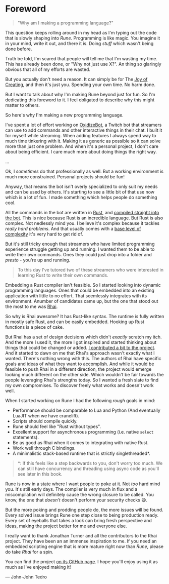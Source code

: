 # Foreword

> "Why am I making a programming language?"

This question keeps rolling around in my head as I'm typing out the code that is
slowly shaping into *Rune*. Programming is like magic. You imagine it in your
mind, write it out, and there it is. Doing *stuff* which wasn't being done
before.

Truth be told, I'm scared that people will tell me that I'm wasting my time.
This has already been done, or "Why not just use X?". An thing so glaringly
obvious that all of my efforts are wasted.

But you actually don't need a reason. It can simply be for The [Joy of
Creating], and then it's just you. Spending your own time. No harm done.

But I want to talk about why I'm making Rune beyond just for fun. So I'm
dedicating this foreword to it. I feel obligated to describe why this might
matter to others.

So here's why I'm making a new programming language.

I've spent a lot of effort working on [OxidizeBot], a Twitch bot that streamers
can use to add commands and other interactive things in their chat. I built it
for myself while streaming. When adding features I always spend way to much time
tinkering with it. Making it as generic as possible so it can solve more than
just one problem. And when it's a personal project, I don't care about being
efficient. I care much more about doing things the right way.

...

Ok, I *sometimes* do that professionally as well. But a working environment is
much more constrained. Personal projects should be fun!

Anyway, that means the bot isn't overly specialized to only suit my needs and
can be used by others. It's starting to see a little bit of that use now which
is a lot of fun. I made something which helps people do something cool.

All the commands in the bot are written in [Rust], and [compiled straight into
the bot]. This is nice because Rust is an incredible language. But Rust is also
complex. Not nedlessly mind you. I believe it's complex because it
tackles *really hard problems*. And that usually comes with a [base level of
complexity] it's very hard to get rid of.

But it's still tricky enough that streamers who have limited programming
experience struggle getting up and running. I wanted them to be able to write
their own commands. Ones they could just drop into a folder and *presto* -
you're up and running.

> To this day I've tutored two of these streamers who were interested in
> learning Rust to write their own commands.

Embedding a Rust compiler isn't feasible. So I started looking into dynamic
programming languages. Ones that could be embedded into an existing application
with little to no effort. That seemlessly integrates with its environment.
Anumber of candidates came up, but the one that stood out the most to me was
[Rhai].

So why is Rhai awesome? It has Rust-like syntax. The runtime is fully written in
mostly safe Rust, and can be easily embedded. Hooking up Rust functions is a
piece of cake.

But Rhai has a set of design decisions which didn't *exactly* scratch my itch.
And the more I used it, the more I got inspired and started thinking about
things that could be changed or added. [I contributed a bit to the project]. And
it started to dawn on me that Rhai's approach wasn't exactly what I wanted.
There's nothing wrong with this. The authors of Rhai have specific goals and
ideas of what they want to accomplish. And while it would be feasible to push
Rhai in a different direction, the project would emerge looking much different
on the other side. Which wouldn't be fair towards the people leveraging Rhai's
strengths today. So I wanted a fresh slate to find my own compromises. To
discover freely what works and doesn't work well.

When I started working on Rune I had the following *rough* goals in mind:

* Performance should be comparable to Lua and Python (And eventually LuaJIT when
  we have cranelift).
* Scripts should compile quickly.
* Rune should feel like "Rust without types".
* Excellent support for asynchronous programming (i.e. native `select` statements).
* Be as good as Rhai when it comes to integrating with native Rust.
* Work well through C bindings.
* A minimalistic stack-based runtime that is strictly singlethreaded*.

> *: If this feels like a step backwards to you, don't worry too much. We can
  still have concurrency and threading using async code as you'll see later in
  this book.

Rune is now in a state where I want people to poke at it. Not *too* hard mind
you. It's still early days. The compiler is very much in flux and a
miscompilation will definitely cause the wrong closure to be called. You know,
the one that *doesn't* doesn't perform your security checks 😅.

But the more poking and prodding people do, the more issues will be found. Every
solved issue brings Rune one step close to being production ready. Every set of
eyeballs that takes a look can bring fresh perspective and ideas, making the
project better for me and everyone else.

I really want to thank Jonathan Turner and all the contributors to the Rhai
project. They have been an an immense inspiration to me. If you need an embedded
scripting engine that is more mature right now than *Rune*, please do take
*Rhai* for a spin.

You can find the project [on its GitHub page][github]. I hope you'll enjoy using
it as much as I've enjoyed making it!

&mdash; John-John Tedro

[Joy of Creating]: https://en.wikipedia.org/wiki/The_Joy_of_Painting
[Rust]: https://rust-lang.org
[base level of complexity]: https://en.wikipedia.org/wiki/Waterbed_theory
[compiled straight into the bot]: https://github.com/udoprog/OxidizeBot/tree/master/bot/src/module
[OxidizeBot]: https://github.com/udoprog/OxidizeBot
[Rust]: https://rust-lang.org
[Rhai]: https://github.com/jonathandturner/rhai
[I contributed a bit to the project]: https://github.com/jonathandturner/rhai/commits?author=udoprog
[like Lua]: https://www.lua.org/pil/26.1.html
[cranelift]: https://github.com/bytecodealliance/wasmtime/tree/main/cranelift
[github]: https://github.com/rune-rs/rune/

